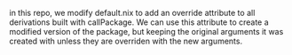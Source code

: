 in this repo, we modify default.nix to add an override attribute to
all derivations built with callPackage. We can use this attribute
to create a modified version of the package, but keeping the
original arguments it was created with unless they are overriden
with the new arguments.
